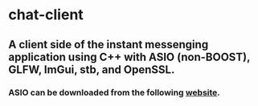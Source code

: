 ﻿# chat-client
## A client side of the instant messenging application using C++ with ASIO (non-BOOST), GLFW, ImGui, stb, and OpenSSL.
### ASIO can be downloaded from the following [website](https://think-async.com/Asio/).
